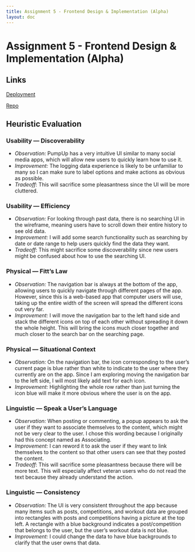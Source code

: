 ```yaml
---
title: Assignment 5 - Frontend Design & Implementation (Alpha)
layout: doc
---
```


# **Assignment 5 - Frontend Design & Implementation (Alpha)**

## Links

[Deployment](https://pump-up-frontend.vercel.app/)

[Repo](https://github.com/brianzheng205/PumpUp-Frontend)

## Heuristic Evaluation

### Usability — Discoverability

- _Observation:_ PumpUp has a very intuitive UI similar to many social media apps, which will allow new users to quickly learn how to use it.
- _Improvement:_ The logging data experience is likely to be unfamiliar to many so I can make sure to label options and make actions as obvious as possible.
- _Tradeoff_: This will sacrifice some pleasantness since the UI will be more cluttered.

### Usability — Efficiency

- _Observation:_ For looking through past data, there is no searching UI in the wireframe, meaning users have to scroll down their entire history to see old data.
- _Improvement:_ I will add some search functionality such as searching by date or date range to help users quickly find the data they want.
- _Tradeoff_: This might sacrifice some discoverability since new users might be confused about how to use the searching UI.

### Physical — Fitt’s Law

- _Observation:_ The navigation bar is always at the bottom of the app, allowing users to quickly navigate through different pages of the app. However, since this is a web-based app that computer users will use, taking up the entire width of the screen will spread the different icons out very far.
- _Improvement:_ I will move the navigation bar to the left hand side and stack the different icons on top of each other without spreading it down the whole height. This will bring the icons much closer together and much closer to the search bar on the searching page.

### Physical — Situational Context

- _Observation:_ On the navigation bar, the icon corresponding to the user’s current page is blue rather than white to indicate to the user where they currently are on the app. Since I am exploring moving the navigation bar to the left side, I will most likely add text for each icon.
- _Improvement:_ Highlighting the whole row rather than just turning the icon blue will make it more obvious where the user is on the app.

### Linguistic — Speak a User’s Language

- _Observation:_ When posting or commenting, a popup appears to ask the user if they want to associate themselves to the content, which might not be very clear to the user. I chose this wording because I originally had this concept named as Associating.
- _Improvement:_ I can reword it to ask the user if they want to link themselves to the content so that other users can see that they posted the content.
- _Tradeoff_: This will sacrifice some pleasantness because there will be more text. This will especially affect veteran users who do not read the text because they already understand the action.

### Linguistic — Consistency

- _Observation:_ The UI is very consistent throughout the app because many items such as posts, competitions, and workout data are grouped into rectangles with posts and competitions having a picture at the top left. A rectangle with a blue background indicates a post/competition that belongs to the user, but the user’s workout data is not blue.
- _Improvement:_ I could change the data to have blue backgrounds to clarify that the user owns that data.
